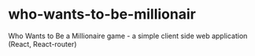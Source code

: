 # who-wants-to-be-millionair

Who Wants to Be a Millionaire game - a simple client side web application
(React, React-router)
